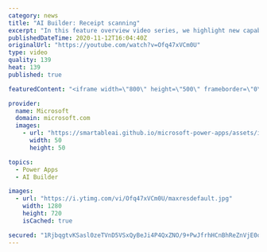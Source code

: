 ```yaml
---
category: news
title: "AI Builder: Receipt scanning"
excerpt: "In this feature overview video series, we highlight new capabilities included in the latest update to AI Builder.  Receipt scanning is a new AI Builder feature that processes receipts to identify and extract information. The AI model identifies receipt data, merchant information, total price, and taxes"
publishedDateTime: 2020-11-12T16:04:40Z
originalUrl: "https://youtube.com/watch?v=Ofq47xVCm0U"
type: video
quality: 139
heat: 139
published: true

featuredContent: "<iframe width=\"800\" height=\"500\" frameborder=\"0\" src=\"https://www.youtube.com/embed/Ofq47xVCm0U\" allow=\"accelerometer; autoplay; encrypted-media; gyroscope; picture-in-picture\" allowfullscreen></iframe>"

provider:
  name: Microsoft
  domain: microsoft.com
  images:
    - url: "https://smartableai.github.io/microsoft-power-apps/assets/images/organizations/microsoft.com-50x50.jpg"
      width: 50
      height: 50

topics:
  - Power Apps
  - AI Builder

images:
  - url: "https://i.ytimg.com/vi/Ofq47xVCm0U/maxresdefault.jpg"
    width: 1280
    height: 720
    isCached: true

secured: "1RjbqgtvKSasl0zeTVnD5VSxQyBeJi4P4QxZNO/9+PwJfrhHCnBhReZnVjE0o/QOQ5U0wTpUjaKyLq5llh0vXbfPoBTUOlK4EwpKf25KLOy+zLQbWQQSaop5m+ddawvH+wpCLVHViA7aA2OsXzdJ9gnoTm2jQtqAJHbf0Butb5hF6+NQEXvPX5UMrX9/8N3WPZ+RU3qdOs0gquh8cFDNqqi+s++NpyZB/oS5kYShNsly6HTZBOdB8+xaxTzEmPtRVSJ1WYuOh8MR4crzUclfnF5DyatGXgQONFky3vSpdc5vUyDA0ycYal6FWAbfHgjiqLSdLoZRnpA2GbS0fYkZ2jXHKTHxDnuHNLshG6m+wVW/Rr3cnEXes3x3KOEpkXDS7KjFxGaY7I5sZSAhHqNJ4iNCQQRgCq4oHfP7JAV9G/hgt9eKq1WY25WZx01c5Dtb;V9550nlH0ow2Txaq5mn4zQ=="
---
```


